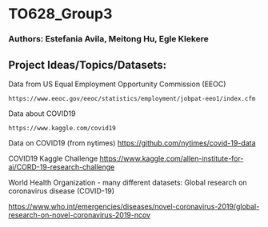 # TO628_Group3

### Authors: Estefania Avila, Meitong Hu, Egle Klekere

## Project Ideas/Topics/Datasets:

Data from US Equal Employment Opportunity Commission (EEOC)

    https://www.eeoc.gov/eeoc/statistics/employment/jobpat-eeo1/index.cfm
    
Data about COVID19

    https://www.kaggle.com/covid19
    
Data on COVID19 (from nytimes)
    https://github.com/nytimes/covid-19-data


COVID19 Kaggle Challenge
    https://www.kaggle.com/allen-institute-for-ai/CORD-19-research-challenge
    
World Health Organization - many different datasets: Global research on coronavirus disease (COVID-19)

https://www.who.int/emergencies/diseases/novel-coronavirus-2019/global-research-on-novel-coronavirus-2019-ncov

